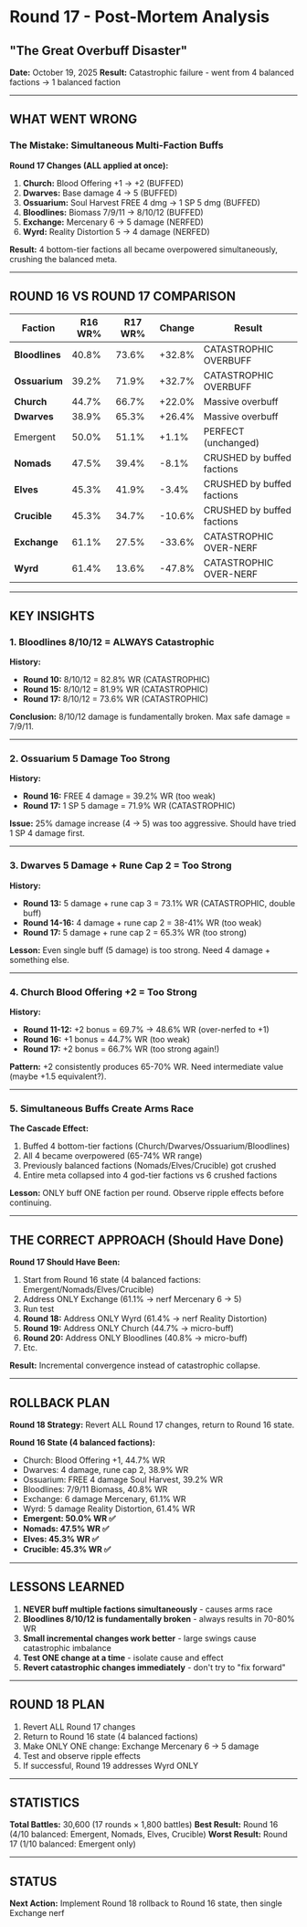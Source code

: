 # Round 17 - Post-Mortem Analysis
## "The Great Overbuff Disaster"

**Date:** October 19, 2025
**Result:** Catastrophic failure - went from 4 balanced factions → 1 balanced faction

---

## WHAT WENT WRONG

### The Mistake: Simultaneous Multi-Faction Buffs

**Round 17 Changes (ALL applied at once):**
1. **Church:** Blood Offering +1 → +2 (BUFFED)
2. **Dwarves:** Base damage 4 → 5 (BUFFED)
3. **Ossuarium:** Soul Harvest FREE 4 dmg → 1 SP 5 dmg (BUFFED)
4. **Bloodlines:** Biomass 7/9/11 → 8/10/12 (BUFFED)
5. **Exchange:** Mercenary 6 → 5 damage (NERFED)
6. **Wyrd:** Reality Distortion 5 → 4 damage (NERFED)

**Result:** 4 bottom-tier factions all became overpowered simultaneously, crushing the balanced meta.

---

## ROUND 16 VS ROUND 17 COMPARISON

| Faction | R16 WR% | R17 WR% | Change | Result |
|---------|---------|---------|--------|--------|
| **Bloodlines** | 40.8% | 73.6% | +32.8% | CATASTROPHIC OVERBUFF |
| **Ossuarium** | 39.2% | 71.9% | +32.7% | CATASTROPHIC OVERBUFF |
| **Church** | 44.7% | 66.7% | +22.0% | Massive overbuff |
| **Dwarves** | 38.9% | 65.3% | +26.4% | Massive overbuff |
| Emergent | 50.0% | 51.1% | +1.1% | PERFECT (unchanged) |
| **Nomads** | 47.5% | 39.4% | -8.1% | CRUSHED by buffed factions |
| **Elves** | 45.3% | 41.9% | -3.4% | CRUSHED by buffed factions |
| **Crucible** | 45.3% | 34.7% | -10.6% | CRUSHED by buffed factions |
| **Exchange** | 61.1% | 27.5% | -33.6% | CATASTROPHIC OVER-NERF |
| **Wyrd** | 61.4% | 13.6% | -47.8% | CATASTROPHIC OVER-NERF |

---

## KEY INSIGHTS

### 1. Bloodlines 8/10/12 = ALWAYS Catastrophic

**History:**
- **Round 10:** 8/10/12 = 82.8% WR (CATASTROPHIC)
- **Round 15:** 8/10/12 = 81.9% WR (CATASTROPHIC)
- **Round 17:** 8/10/12 = 73.6% WR (CATASTROPHIC)

**Conclusion:** 8/10/12 damage is fundamentally broken. Max safe damage = 7/9/11.

---

### 2. Ossuarium 5 Damage Too Strong

**History:**
- **Round 16:** FREE 4 damage = 39.2% WR (too weak)
- **Round 17:** 1 SP 5 damage = 71.9% WR (CATASTROPHIC)

**Issue:** 25% damage increase (4 → 5) was too aggressive. Should have tried 1 SP 4 damage first.

---

### 3. Dwarves 5 Damage + Rune Cap 2 = Too Strong

**History:**
- **Round 13:** 5 damage + rune cap 3 = 73.1% WR (CATASTROPHIC, double buff)
- **Round 14-16:** 4 damage + rune cap 2 = 38-41% WR (too weak)
- **Round 17:** 5 damage + rune cap 2 = 65.3% WR (too strong)

**Lesson:** Even single buff (5 damage) is too strong. Need 4 damage + something else.

---

### 4. Church Blood Offering +2 = Too Strong

**History:**
- **Round 11-12:** +2 bonus = 69.7% → 48.6% WR (over-nerfed to +1)
- **Round 16:** +1 bonus = 44.7% WR (too weak)
- **Round 17:** +2 bonus = 66.7% WR (too strong again!)

**Pattern:** +2 consistently produces 65-70% WR. Need intermediate value (maybe +1.5 equivalent?).

---

### 5. Simultaneous Buffs Create Arms Race

**The Cascade Effect:**
1. Buffed 4 bottom-tier factions (Church/Dwarves/Ossuarium/Bloodlines)
2. All 4 became overpowered (65-74% WR range)
3. Previously balanced factions (Nomads/Elves/Crucible) got crushed
4. Entire meta collapsed into 4 god-tier factions vs 6 crushed factions

**Lesson:** ONLY buff ONE faction per round. Observe ripple effects before continuing.

---

## THE CORRECT APPROACH (Should Have Done)

**Round 17 Should Have Been:**
1. Start from Round 16 state (4 balanced factions: Emergent/Nomads/Elves/Crucible)
2. Address ONLY Exchange (61.1% → nerf Mercenary 6 → 5)
3. Run test
4. **Round 18:** Address ONLY Wyrd (61.4% → nerf Reality Distortion)
5. **Round 19:** Address ONLY Church (44.7% → micro-buff)
6. **Round 20:** Address ONLY Bloodlines (40.8% → micro-buff)
7. Etc.

**Result:** Incremental convergence instead of catastrophic collapse.

---

## ROLLBACK PLAN

**Round 18 Strategy:** Revert ALL Round 17 changes, return to Round 16 state.

**Round 16 State (4 balanced factions):**
- Church: Blood Offering +1, 44.7% WR
- Dwarves: 4 damage, rune cap 2, 38.9% WR
- Ossuarium: FREE 4 damage Soul Harvest, 39.2% WR
- Bloodlines: 7/9/11 Biomass, 40.8% WR
- Exchange: 6 damage Mercenary, 61.1% WR
- Wyrd: 5 damage Reality Distortion, 61.4% WR
- **Emergent: 50.0% WR ✅**
- **Nomads: 47.5% WR ✅**
- **Elves: 45.3% WR ✅**
- **Crucible: 45.3% WR ✅**

---

## LESSONS LEARNED

1. **NEVER buff multiple factions simultaneously** - causes arms race
2. **Bloodlines 8/10/12 is fundamentally broken** - always results in 70-80% WR
3. **Small incremental changes work better** - large swings cause catastrophic imbalance
4. **Test ONE change at a time** - isolate cause and effect
5. **Revert catastrophic changes immediately** - don't try to "fix forward"

---

## ROUND 18 PLAN

1. Revert ALL Round 17 changes
2. Return to Round 16 state (4 balanced factions)
3. Make ONLY ONE change: Exchange Mercenary 6 → 5 damage
4. Test and observe ripple effects
5. If successful, Round 19 addresses Wyrd ONLY

---

## STATISTICS

**Total Battles:** 30,600 (17 rounds × 1,800 battles)
**Best Result:** Round 16 (4/10 balanced: Emergent, Nomads, Elves, Crucible)
**Worst Result:** Round 17 (1/10 balanced: Emergent only)

---

## STATUS

**Next Action:** Implement Round 18 rollback to Round 16 state, then single Exchange nerf
